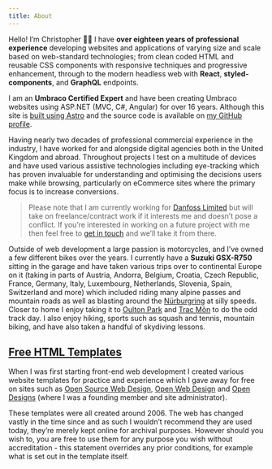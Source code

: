 ```yaml
---
title: About
---
```


Hello! I’m Christopher 👋🏻 I have **over eighteen years of professional experience** developing websites and applications of varying size and scale based on web-standard technologies; from clean coded HTML and reusable CSS components with responsive techniques and progressive enhancement, through to the modern headless web with **React**, **styled-components**, and **GraphQL** endpoints.

I am an **Umbraco Certified Expert** and have been creating Umbraco websites using ASP.NET (MVC, C#, Angular) for over 16 years. Although this site is [built using Astro](https://astro.build/) and the source code is available on [my GitHub profile](https://github.com/christopherrobinson/christopherrobinson.uk).

Having nearly two decades of professional commercial experience in the industry, I have worked for and alongside digital agencies both in the United Kingdom and abroad. Throughout projects I test on a multitude of devices and have used various assistive technologies including eye-tracking which has proven invaluable for understanding and optimising the decisions users make while browsing, particularly on eCommerce sites where the primary focus is to increase conversions.

> Please note that I am currently working for [Danfoss Limited](https://www.danfoss.com/) but will take on freelance/contract work if it interests me and doesn’t pose a conflict. If you’re interested in working on a future project with me then feel free to [get in touch](/contact/) and we’ll take it from there.

Outside of web development a large passion is motorcycles, and I’ve owned a few different bikes over the years. I currently have a **Suzuki GSX-R750** sitting in the garage and have taken various trips over to continental Europe on it (taking in parts of Austria, Andorra, Belgium, Croatia, Czech Republic, France, Germany, Italy, Luxembourg, Netherlands, Slovenia, Spain, Switzerland and more) which included riding many alpine passes and mountain roads as well as blasting around the [Nürburgring](http://www.nuerburgring.de/en/) at silly speeds. Closer to home I enjoy taking it to [Oulton Park](http://www.oultonpark.co.uk) and [Trac Môn](https://www.angleseycircuit.co.uk/) to do the odd track day. I also enjoy hiking, sports such as squash and tennis, mountain biking, and have also taken a handful of skydiving lessons.

[Free HTML Templates](/templates/)
----------------------------------

When I was first starting front-end web development I created various website templates for practice and experience which I gave away for free on sites such as [Open Source Web Design](http://oswd.org), [Open Web Design](http://openwebdesign.org) and [Open Designs](http://opendesigns.org) (where I was a founding member and site administrator).

These templates were all created around 2006. The web has changed vastly in the time since and as such I wouldn’t recommend they are used today, they’re merely kept online for archival purposes. However should you wish to, you are free to use them for any purpose you wish without accreditation - this statement overrides any prior conditions, for example what is set out in the template itself.
